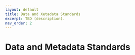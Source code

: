 ```yaml
---
layout: default
title: Data and Xetadata Standards
excerpt: TBD (description).
nav_order: 2
---
```


# Data and Metadata Standards
